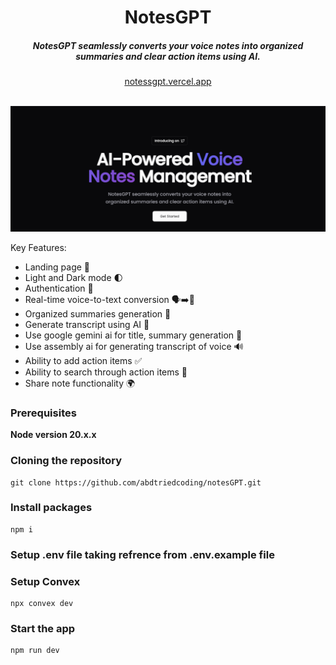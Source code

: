 <div align="center">
    <h1 align="center">NotesGPT</h1>
    <h5>NotesGPT seamlessly converts your voice notes into organized summaries and clear action items using AI.</h5>
</div>

<div align="center">
  <a href="https://notessgpt.vercel.app">notessgpt.vercel.app</a>
</div>
<br/>

![Thumbnail](/public/thumbnail.png)

Key Features:

- Landing page 🛬
- Light and Dark mode 🌓
- Authentication 🔐
- Real-time voice-to-text conversion 🗣️➡️📝
- Organized summaries generation 📑
- Generate transcript using AI 📑
- Use google gemini ai for title, summary generation 🚀
- Use assembly ai for generating transcript of voice 🔊
- Ability to add action items ✅
- Ability to search through action items 🔎
- Share note functionality 🌍

### Prerequisites

**Node version 20.x.x**

### Cloning the repository

```shell
git clone https://github.com/abdtriedcoding/notesGPT.git
```

### Install packages

```shell
npm i
```

### Setup .env file taking refrence from .env.example file

### Setup Convex

```shell
npx convex dev

```

### Start the app

```shell
npm run dev
```
